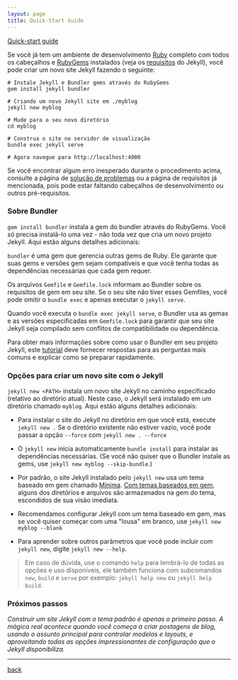 ```yaml
---
layout: page
title: Quick-Start Guide
---
```


[Quick-start guide](https://jekyllrb.com/docs/quickstart/)

Se você já tem um ambiente de desenvolvimento [Ruby](https://www.ruby-lang.org/en/downloads/) completo com todos os cabeçalhos e [RubyGems](https://rubygems.org/pages/download) instalados (veja os [requisitos](https://jekyllrb.com/docs/installation/#requirements) do Jekyll), você pode criar um novo site Jekyll fazendo o seguinte:

```shell
# Instale Jekyll e Bundler gems através do RubyGems
gem install jekyll bundler

# Criando um novo Jekyll site em ./myblog
jekyll new myblog

# Mude para o seu novo diretório
cd myblog

# Construa o site no servidor de visualização
bundle exec jekyll serve

# Agora navegue para http://localhost:4000
```

Se você encontrar algum erro inesperado durante o procedimento acima, consulte a página de [solução de problemas](https://jekyllrb.com/docs/troubleshooting/#configuration-problems) ou a página de requisitos já mencionada, pois pode estar faltando cabeçalhos de desenvolvimento ou outros pré-requisitos.

### Sobre Bundler

`gem install bundler` instala a gem do bundler através do RubyGems. Você só precisa instalá-lo uma vez - não toda vez que cria um novo projeto Jekyll. Aqui estão alguns detalhes adicionais:

`bundler` é uma gem que gerencia outras gems de Ruby. Ele garante que suas gems e versões gem sejam compatíveis e que você tenha todas as dependências necessárias que cada gem requer.

Os arquivos `Gemfile` e `Gemfile.lock` informam ao Bundler sobre os requisitos de gem em seu site. Se o seu site não tiver esses Gemfiles, você pode omitir o `bundle exec` e apenas executar o `jekyll serve`.

Quando você executa o `bundle exec jekyll serve`, o Bundler usa as gemas e as versões especificadas em `Gemfile.lock` para garantir que seu site Jekyll seja compilado sem conflitos de compatibilidade ou dependência.

Para obter mais informações sobre como usar o Bundler em seu projeto Jekyll, este [tutorial](https://jekyllrb.com/tutorials/using-jekyll-with-bundler/) deve fornecer respostas para as perguntas mais comuns e explicar como se preparar rapidamente.

### Opções para criar um novo site com o Jekyll

`jekyll new <PATH>` instala um novo site Jekyll no caminho especificado (relativo ao diretório atual). Neste caso, o Jekyll será instalado em um diretório chamado `myblog`. Aqui estão alguns detalhes adicionais:

  * Para instalar o site do Jekyll no diretório em que você está, execute `jekyll new .` Se o diretório existente não estiver vazio, você pode passar a opção `--force` com `jekyll new . --force`

  * O `jekyll new` inicia automaticamente `bundle install` para instalar as dependências necessárias. (Se você não quiser que o Bundler instale as gems, use `jekyll new myblog --skip-bundle`.)

  * Por padrão, o site Jekyll instalado pelo `jekyll new` usa um tema baseado em gem chamado [Minima](https://github.com/jekyll/minima). [Com temas baseados em gem](https://jekyllrb.com/docs/themes), alguns dos diretórios e arquivos são armazenados na gem do tema, escondidos de sua visão imediata.

  * Recomendamos configurar Jekyll com um tema baseado em gem, mas se você quiser começar com uma "lousa" em branco, use `jekyll new myblog --blank`

  * Para aprender sobre outros parâmetros que você pode incluir com `jekyll new`, digite `jekyll new --help`.

> Em caso de dúvida, use o comando `help` para lembrá-lo de todas as opções e uso disponíveis, ele também funciona com subcomandos `new`, `build` e `serve` por exemplo: `jekyll help new` ou `jekyll help build`.

### Próximos passos

_Construir um site Jekyll com o tema padrão é apenas o primeiro passo. A mágica real acontece quando você começa a criar postagens de blog, usando o assunto principal para controlar modelos e layouts, e aproveitando todas as opções impressionantes de configuração que o Jekyll disponibiliza._

***
[back](./jekyll.html)